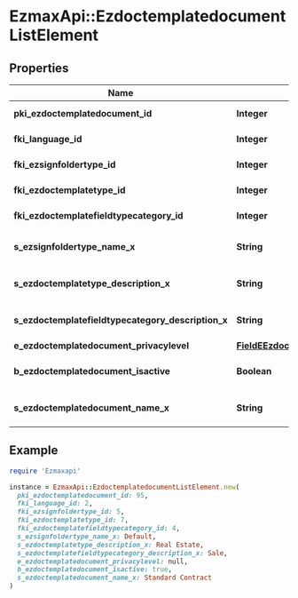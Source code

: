 # EzmaxApi::EzdoctemplatedocumentListElement

## Properties

| Name | Type | Description | Notes |
| ---- | ---- | ----------- | ----- |
| **pki_ezdoctemplatedocument_id** | **Integer** | The unique ID of the Ezdoctemplatedocument |  |
| **fki_language_id** | **Integer** | The unique ID of the Language.  Valid values:  |Value|Description| |-|-| |1|French| |2|English| |  |
| **fki_ezsignfoldertype_id** | **Integer** | The unique ID of the Ezsignfoldertype. | [optional] |
| **fki_ezdoctemplatetype_id** | **Integer** | The unique ID of the Ezdoctemplatetype |  |
| **fki_ezdoctemplatefieldtypecategory_id** | **Integer** | The unique ID of the Ezdoctemplatefieldtypecategory |  |
| **s_ezsignfoldertype_name_x** | **String** | The name of the Ezsignfoldertype in the language of the requester | [optional] |
| **s_ezdoctemplatetype_description_x** | **String** | The description of the Ezdoctemplatetype in the language of the requester | [optional] |
| **s_ezdoctemplatefieldtypecategory_description_x** | **String** | The description of the Ezdoctemplatefieldtypecategory in the language of the requester | [optional] |
| **e_ezdoctemplatedocument_privacylevel** | [**FieldEEzdoctemplatedocumentPrivacylevel**](FieldEEzdoctemplatedocumentPrivacylevel.md) |  | [optional] |
| **b_ezdoctemplatedocument_isactive** | **Boolean** | Whether the ezdoctemplatedocument is active or not |  |
| **s_ezdoctemplatedocument_name_x** | **String** | The name of the Ezdoctemplatedocument in the language of the requester |  |

## Example

```ruby
require 'Ezmaxapi'

instance = EzmaxApi::EzdoctemplatedocumentListElement.new(
  pki_ezdoctemplatedocument_id: 95,
  fki_language_id: 2,
  fki_ezsignfoldertype_id: 5,
  fki_ezdoctemplatetype_id: 7,
  fki_ezdoctemplatefieldtypecategory_id: 4,
  s_ezsignfoldertype_name_x: Default,
  s_ezdoctemplatetype_description_x: Real Estate,
  s_ezdoctemplatefieldtypecategory_description_x: Sale,
  e_ezdoctemplatedocument_privacylevel: null,
  b_ezdoctemplatedocument_isactive: true,
  s_ezdoctemplatedocument_name_x: Standard Contract
)
```

